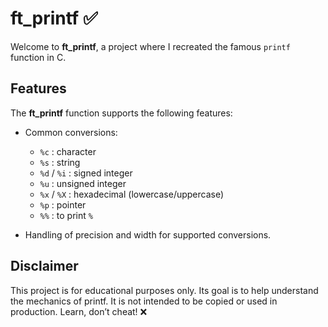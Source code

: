 # ft_printf ✅

Welcome to **ft_printf**, a project where I recreated the famous `printf` function in C.  

## Features

The **ft_printf** function supports the following features:

- Common conversions:
  - `%c` : character  
  - `%s` : string  
  - `%d` / `%i` : signed integer  
  - `%u` : unsigned integer  
  - `%x` / `%X` : hexadecimal (lowercase/uppercase)  
  - `%p` : pointer  
  - `%%` : to print `%`  

- Handling of precision and width for supported conversions.

## Disclaimer
This project is for educational purposes only. Its goal is to help understand the mechanics of printf. 
It is not intended to be copied or used in production. Learn, don’t cheat! ❌
